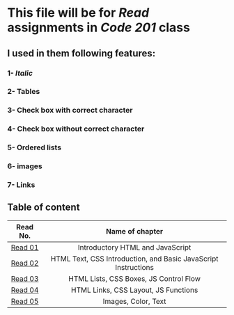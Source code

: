 # This file will be for *Read* assignments in *Code 201* class
## I used in them following features:
 ### 1- *Italic*
 ### 2- Tables
 ### 3- Check box with correct character
 ### 4- Check box without correct character
 ### 5- Ordered lists
 ### 6- images
 ### 7- Links

 ## Table of content

 |Read No. | Name of chapter|
 |:---------: |:--------------:|
 |[Read 01](read01.md)|Introductory HTML and JavaScript|
 |[Read 02](read02.md)|HTML Text, CSS Introduction, and Basic JavaScript Instructions|
 |[Read 03](read03.md)|HTML Lists, CSS Boxes, JS Control Flow|
 |[Read 04](read04.md)|HTML Links, CSS Layout, JS Functions|
 |[Read 05](read05.md)|Images, Color, Text|
